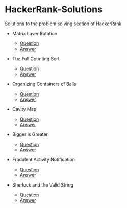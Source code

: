 # HackerRank-Solutions
Solutions to the problem solving section of HackerRank

* Matrix Layer Rotation
  * [Question](https://www.hackerrank.com/challenges/matrix-rotation-algo/problem)
  * [Answer](https://github.com/Zafirmk/HackerRank-Solutions/blob/master/MatrixLayerRotation.py)

* The Full Counting Sort
  * [Question](https://www.hackerrank.com/challenges/countingsort4/problem)
  * [Answer](https://github.com/Zafirmk/HackerRank-Solutions/blob/master/TheFullCountingSort.py)

* Organizing Containers of Balls
  * [Question](https://www.hackerrank.com/challenges/organizing-containers-of-balls/problem)
  * [Answer](https://github.com/Zafirmk/HackerRank-Solutions/blob/master/OrganizingContainersOfBalls.py)
  
* Cavity Map
  * [Question](https://www.hackerrank.com/challenges/cavity-map/problem)
  * [Answer](https://github.com/Zafirmk/HackerRank-Solutions/blob/master/CavityMap.py)

* Bigger is Greater
  * [Question](https://www.hackerrank.com/challenges/bigger-is-greater/problem)
  * [Answer](https://github.com/Zafirmk/HackerRank-Solutions/blob/master/BiggerIsGreater.py)
  
* Fradulent Activity Notification
  * [Question](https://www.hackerrank.com/challenges/fraudulent-activity-notifications/problem)
  * [Answer](https://github.com/Zafirmk/HackerRank-Solutions/blob/master/FradulentActivityNotifications.py)
  
* Sherlock and the Valid String
  * [Question](https://www.hackerrank.com/challenges/sherlock-and-valid-string/problem)
  * [Answer](https://github.com/Zafirmk/HackerRank-Solutions/blob/master/SherlockAndTheValidString.py)
  
  
  
